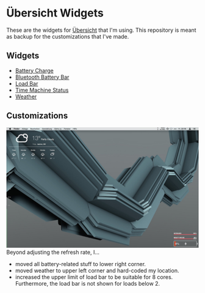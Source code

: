 # Übersicht Widgets
These are the widgets for [Übersicht](http://tracesof.net/uebersicht/) that I'm using. This repository is meant as backup for the customizations that I've made.

## Widgets
- [Battery Charge](https://github.com/bcseda/BatteryCharge)
- [Bluetooth Battery Bar](https://github.com/gschrader/ubersicht-bluetooth-battery-bar)
- [Load Bar](https://github.com/ttscoff/ubersicht-widgets/tree/master/loadbar)
- [Time Machine Status](https://github.com/rudders/tmstatus)
- [Weather](https://github.com/felixhageloh/weather-widget)

## Customizations
![alt-text](/screenshot.jpg)
Beyond adjusting the refresh rate, I...
- moved all battery-related stuff to lower right corner.
- moved weather to upper left corner and hard-coded my location.
- increased the upper limit of load bar to be suitable for 8 cores. Furthermore, the load bar is not shown for loads below 2.
